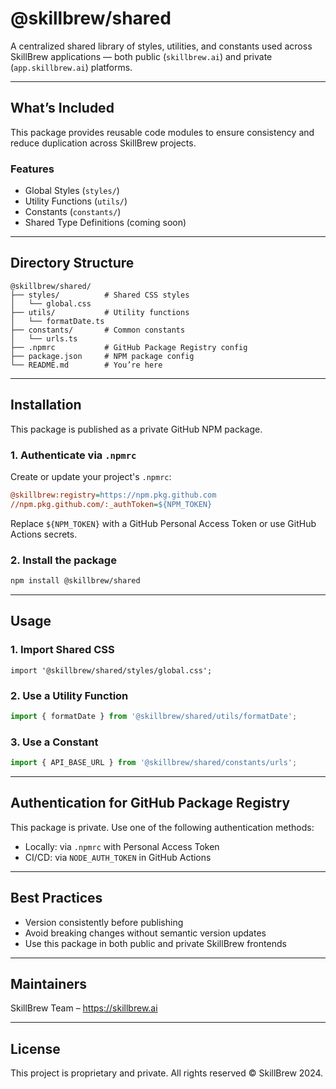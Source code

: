 # @skillbrew/shared

A centralized shared library of styles, utilities, and constants used across SkillBrew applications — both public (`skillbrew.ai`) and private (`app.skillbrew.ai`) platforms.

---

## What’s Included

This package provides reusable code modules to ensure consistency and reduce duplication across SkillBrew projects.

### Features

- Global Styles (`styles/`)
- Utility Functions (`utils/`)
- Constants (`constants/`)
- Shared Type Definitions (coming soon)

---

## Directory Structure

```
@skillbrew/shared/
├── styles/          # Shared CSS styles
│   └── global.css
├── utils/           # Utility functions
│   └── formatDate.ts
├── constants/       # Common constants
│   └── urls.ts
├── .npmrc           # GitHub Package Registry config
├── package.json     # NPM package config
└── README.md        # You’re here
```

---

## Installation

This package is published as a private GitHub NPM package.

### 1. Authenticate via `.npmrc`

Create or update your project's `.npmrc`:

```ini
@skillbrew:registry=https://npm.pkg.github.com
//npm.pkg.github.com/:_authToken=${NPM_TOKEN}
```

Replace `${NPM_TOKEN}` with a GitHub Personal Access Token or use GitHub Actions secrets.

### 2. Install the package

```bash
npm install @skillbrew/shared
```

---

## Usage

### 1. Import Shared CSS

```tsx
import '@skillbrew/shared/styles/global.css';
```

### 2. Use a Utility Function

```ts
import { formatDate } from '@skillbrew/shared/utils/formatDate';
```

### 3. Use a Constant

```ts
import { API_BASE_URL } from '@skillbrew/shared/constants/urls';
```

---

## Authentication for GitHub Package Registry

This package is private. Use one of the following authentication methods:

- Locally: via `.npmrc` with Personal Access Token
- CI/CD: via `NODE_AUTH_TOKEN` in GitHub Actions

---

## Best Practices

- Version consistently before publishing
- Avoid breaking changes without semantic version updates
- Use this package in both public and private SkillBrew frontends

---

## Maintainers

SkillBrew Team – https://skillbrew.ai

---

## License

This project is proprietary and private. All rights reserved © SkillBrew 2024.
